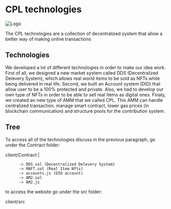 
# CPL technologies
![Logo](https://www.imperialdao.net/static/media/cpl_logo2.c51e374d32f813e2fca5.png)

The CPL technologies are a collection of decentralized system that allow a better way of making online transactions




## Technologies

We developed a lot of different technologies in order to make our idea work. First of all, we designed a new market system called DDS (Decentralized Delevery System), which allows real world items to be sold as NFTs while being delivered in real life. Second, we built an Account system (DID) that allow user to be a 100% protected and private. Also, we had to develop our own type of NFTs in order to be able to sell real Items as digital ones. Finaly, we created an new type of AMM that we called CPL. This AMM can handle centralized transaction, manage smart contract, lower gas prices (in blockchain communication) and structure pools for the contribution system.


## Tree

To access all of the technologies discuss in the previous paragraph, go under the Contract folder:

client/Contract | 
          
          -> DDS.sol (Decentralized Delevery System)
          -> RNFT.sol (Real Item Nfts)
          -> accounts.js (DID account)
          -> AM2.sol
          -> AM2.js      

to access the website go under the src folder:

client/src